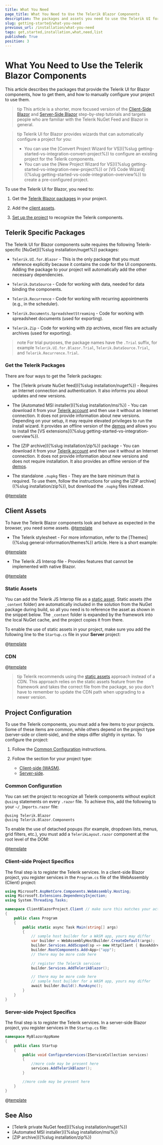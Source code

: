 ```yaml
---
title: What You Need
page_title: What You Need to Use the Telerik Blazor Components
description: The packages and assets you need to use the Telerik UI for Blazor components, how to get them, and how to configure your project to include the Telerik Blazor components.
slug: getting-started/what-you-need
previous_url: /installation/what-you-need
tags: get,started,installation,what,need,list
published: True
position: 3
---
```


# What You Need to Use the Telerik Blazor Components

This article describes the packages that provide the Telerik UI for Blazor components, how to get them, and how to manually configure your project to use them.

>tip This article is a shorter, more focused version of the [Client-Side Blazor](client-blazor) and [Server-Side Blazor](server-blazor) step-by-step tutorials and targets people who are familiar with the Telerik NuGet Feed and Blazor in general.

>tip Telerik UI for Blazor provides wizards that can automatically configure a project for you:
> * You can use the [Convert Project Wizard for VS]({%slug getting-started-vs-integration-convert-project%}) to configure an existing project for the Telerik components.
> * You can use the [New Project Wizard for VS]({%slug getting-started-vs-integration-new-project%}) or [VS Code Wizard]({%slug getting-started-vs-code-integration-overview%}) to create a pre-configured project.

To use the Telerik UI for Blazor, you need to:

1. Get the [Telerik Blazor packages](#telerik-specific-packages) in your project.

1. Add the [client assets](#client-assets).

1. [Set up the project](#project-configuration) to recognize the Telerik components.


## Telerik Specific Packages

The Telerik UI for Blazor components suite requires the following Telerik-specific [NuGet]({%slug installation/nuget%}) packages:

* `Telerik.UI.for.Blazor` - This is the only package that you must reference explicitly because it contains the code for the UI components. Adding the package to your project will automatically add the other necessary dependencies.

* `Telerik.DataSource` - Code for working with data, needed for data binding the components.

* `Telerik.Recurrence` - Code for working with recurring appointments (e.g., in the scheduler).

* `Telerik.Documents.SpreadsheetStreaming` - Code for working with spreadsheet documents (used for exporting).

* `Telerik.Zip` - Code for working with zip archives, excel files are actually archives (used for exporting).

>note For trial purposes, the package names have the `.Trial` suffix, for example `Telerik.UI.for.Blazor.Trial`, `Telerik.DataSource.Trial`, and `Telerik.Recurrence.Trial`.

### Get the Telerik Packages

There are four ways to get the Telerik packages:

* The [Telerik private NuGet feed]({%slug installation/nuget%}) - Requires an Internet connection and authentication. It also informs you about updates and new versions.

* The [Automated MSI installer]({%slug installation/msi%}) - You can download it from your [Telerik account](https://www.telerik.com/account/) and then use it without an Internet connection. It does not provide information about new versions. Depending on your setup, it may require elevated privileges to run the install wizard. It provides an offline version of the [demos](https://demos.telerik.com/blazor-ui/) and allows you to install the [VS extensions]({%slug getting-started-vs-integration-overview%}).

* The [ZIP archive]({%slug installation/zip%}) package - You can download it from your [Telerik account](https://www.telerik.com/account/) and then use it without an Internet connection. It does not provide information about new versions and does not require installation. It also provides an offline version of the [demos](https://demos.telerik.com/blazor-ui/).

* The standalone `.nupkg` files - They are the bare minimum that is required. To use them, follow the instructions for using the [ZIP archive]({%slug installation/zip%}), but download the `.nupkg` files instead.

@[template](/_contentTemplates/common/get-started.md#nuget-update-note)


## Client Assets

To have the Telerik Blazor components look and behave as expected in the browser, you need some assets. 
@[template](/_contentTemplates/common/js-interop-file.md#app-paths)


* The Telerik stylesheet - For more information, refer to the [Themes]({%slug general-information/themes%}) article. Here is a short example:

@[template](/_contentTemplates/common/js-interop-file.md#theme-static-asset-snippet)


* The Telerik JS Interop file - Provides features that cannot be implemented with native Blazor.

@[template](/_contentTemplates/common/js-interop-file.md#js-interop-file-snippet)


### Static Assets

You can add the Telerik JS Interop file as a [static asset](https://docs.microsoft.com/en-us/aspnet/core/razor-pages/ui-class?view=aspnetcore-3.1&tabs=visual-studio#consume-content-from-a-referenced-rcl). Static assets (the `_content` folder) are automatically included in the solution from the NuGet package during build, so all you need is to reference the asset as shown in the snippet below. The `_content` folder is expanded by the framework into the local NuGet cache, and the project copies it from there.

To enable the use of static assets in your project, make sure you add the following line to the `Startup.cs` file in your **Server** project:


@[template](/_contentTemplates/common/js-interop-file.md#enable-static-assets-snippet)


### CDN

@[template](/_contentTemplates/common/general-info.md#cdn)


>tip Telerik recommends using the [static assets](#static-assets) approach instead of a CDN. This approach relies on the static assets feature from the framework and takes the correct file from the package, so you don't have to remember to update the CDN path when upgrading to a newer version.
   
   

## Project Configuration

To use the Telerik components, you must add a few items to your projects. Some of these items are common, while others depend on the project type (server-side or client-side), and the steps differ slightly in syntax. To configure the project:

1. Follow the [Common Configuration](#common-configuration) instructions.

2. Follow the section for your project type:

   * [Client-side (WASM)](#client-side-project-specifics).
   * [Server-side](#server-side-project-specifics).


### Common Configuration

You can set the project to recognize all Telerik components without explicit `@using` statements on every `.razor` file. To achieve this, add the following to your `~/_Imports.razor` file:

````CSHTML
@using Telerik.Blazor
@using Telerik.Blazor.Components
````

To enable the use of detached popups (for example, dropdown lists, menus, grid filters, etc.), you must add a `TelerikLayout.razor` component at the root level of the DOM:

@[template](/_contentTemplates/common/get-started.md#root-component-steps)

### Client-side Project Specifics

The final step is to register the Telerik services. In a client-side Blazor project, you register services in the `Program.cs` file of the WebAssembly (Client) project:

````CS
using Microsoft.AspNetCore.Components.WebAssembly.Hosting;
using Microsoft.Extensions.DependencyInjection;
using System.Threading.Tasks;

namespace ClientBlazorProject.Client // make sure this matches your actual WASM project namespace
{
    public class Program
    {
        public static async Task Main(string[] args)
        {
            // sample host builder for a WASM app, yours may differ
            var builder = WebAssemblyHostBuilder.CreateDefault(args);
            builder.Services.AddScoped(sp => new HttpClient { BaseAddress = new Uri(builder.HostEnvironment.BaseAddress) });
            builder.RootComponents.Add<App>("app");
            // there may be more code here
            
            // register the Telerik services
            builder.Services.AddTelerikBlazor();

            // there may be more code here
            // sample host builder for a WASM app, yours may differ
            await builder.Build().RunAsync();
        }
    }
}
````


### Server-side Project Specifics

The final step is to register the Telerik services. In a server-side Blazor project, you register services in the `Startup.cs` file:

````CS
namespace MyBlazorAppName
{
    public class Startup
    {
        public void ConfigureServices(IServiceCollection services)
        {
            //more code may be present here
            services.AddTelerikBlazor();
        }

        //more code may be present here
    }
}
````


@[template](/_contentTemplates/common/get-started.md#next-steps-after-getting-started)


## See Also

* [Telerik private NuGet feed]({%slug installation/nuget%})
* [Automated MSI installer]({%slug installation/msi%})
* [ZIP archive]({%slug installation/zip%})
